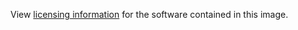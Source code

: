 View [licensing information](https://fedoraproject.org/wiki/Licensing:Main) for the software contained in this image.
